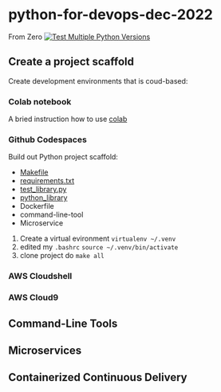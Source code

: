 # python-for-devops-dec-2022
From Zero
[![Test Multiple Python Versions](https://github.com/kbzunder/python-for-devops-dec-2022/actions/workflows/main.yml/badge.svg)](https://github.com/kbzunder/python-for-devops-dec-2022/actions/workflows/main.yml)

## Create a project scaffold 

Create development environments that is coud-based: 

### Colab notebook 

A bried instruction how to use  [colab](https://colab.research.google.com/drive/1t2Rwh87C5TTaviYdm9OClM-6mgmMB2a2#scrollTo=nLhHCu8IZpYa) 
### Github Codespaces  

Build out Python project scaffold:

* [Makefile](https://github.com/kbzunder/python-for-devops-dec-2022/blob/main/Makefile)
* [requirements.txt](https://github.com/kbzunder/python-for-devops-dec-2022/blob/main/requirements.txt)
* [test_library.py](https://github.com/kbzunder/python-for-devops-dec-2022/blob/main/test_devopslib.py)
* [python_library](https://github.com/kbzunder/python-for-devops-dec-2022/tree/main/devopslib)
* Dockerfile
* command-line-tool
* Microservice


1. Create a virtual evironment `virtualenv ~/.venv`
2. edited my `.bashrc` `source ~/.venv/bin/activate`
3. clone project do `make all`

### AWS Cloudshell
### AWS Cloud9


## Command-Line Tools

## Microservices

## Containerized Continuous Delivery

## 
